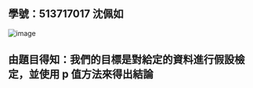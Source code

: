 ## 學號：513717017 沈佩如

![image](https://github.com/user-attachments/assets/e8892ca1-2d09-4845-af6c-6f211012b8bf)

## 由題目得知：我們的目標是對給定的資料進行假設檢定，並使用 p 值方法來得出結論


